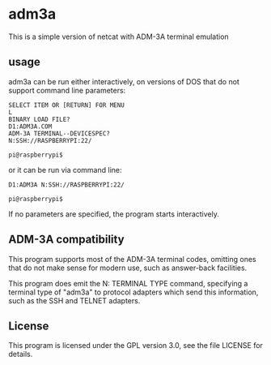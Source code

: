 # adm3a

This is a simple version of netcat with ADM-3A terminal emulation

## usage

adm3a can be run either interactively, on versions of DOS that do not support command line parameters:

```
SELECT ITEM OR [RETURN] FOR MENU
L
BINARY LOAD FILE?
D1:ADM3A.COM
ADM-3A TERMINAL--DEVICESPEC?
N:SSH://RASPBERRYPI:22/

pi@raspberrypi$ 
```

or it can be run via command line:

```
D1:ADM3A N:SSH://RASPBERRYPI:22/

pi@raspberrypi$
```

If no parameters are specified, the program starts interactively.

## ADM-3A compatibility

This program supports most of the ADM-3A terminal codes, omitting ones that do not make sense for modern use, such as answer-back facilities.

This program does emit the N: TERMINAL TYPE command, specifying a terminal type of "adm3a" to protocol adapters which send this information, such as the SSH and TELNET adapters.

## License

This program is licensed under the GPL version 3.0, see the file LICENSE for details.

